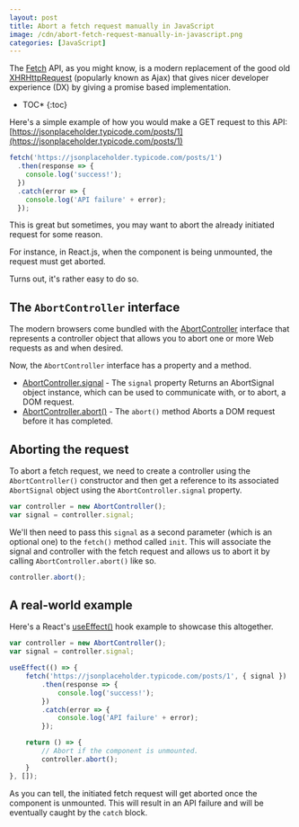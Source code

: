 ```yaml
---
layout: post
title: Abort a fetch request manually in JavaScript
image: /cdn/abort-fetch-request-manually-in-javascript.png
categories: [JavaScript]
---
```


The [Fetch](https://developer.mozilla.org/en-US/docs/Web/API/Fetch_API) API, as you might know, is a modern replacement of the good old [XHRHttpRequest](https://developer.mozilla.org/en-US/docs/Web/API/XMLHttpRequest) (popularly known as Ajax) that gives nicer developer experience (DX) by giving a promise based implementation.

* TOC*
{:toc}

Here's a simple example of how you would make a GET request to this API: [https://jsonplaceholder.typicode.com/posts/1](https://jsonplaceholder.typicode.com/posts/1)

```js
fetch('https://jsonplaceholder.typicode.com/posts/1')
  .then(response => {
    console.log('success!');
  })
  .catch(error => {
    console.log('API failure' + error);
  });
```

This is great but sometimes, you may want to abort the already initiated request for some reason. 

For instance, in React.js, when the component is being unmounted, the request must get aborted.

Turns out, it's rather easy to do so.

## The `AbortController` interface

The modern browsers come bundled with the [AbortController](https://developer.mozilla.org/en-US/docs/Web/API/AbortController) interface that represents a controller object that allows you to abort one or more Web requests as and when desired.

Now, the `AbortController` interface has a property and a method.

- [AbortController.signal](https://developer.mozilla.org/en-US/docs/Web/API/AbortController/signal) - The `signal` property Returns an AbortSignal object instance, which can be used to communicate with, or to abort, a DOM request.
- [AbortController.abort()](https://developer.mozilla.org/en-US/docs/Web/API/AbortController/abort) - The `abort()` method Aborts a DOM request before it has completed.

## Aborting the request

To abort a fetch request, we need to create a controller using the `AbortController()` constructor and then get a reference to its associated `AbortSignal` object using the `AbortController.signal` property.

```js
var controller = new AbortController();
var signal = controller.signal;
```

We'll then need to pass this `signal` as a second parameter (which is an optional one) to the `fetch()` method called `init`. This will associate the signal and controller with the fetch request and allows us to abort it by calling `AbortController.abort()` like so.

```js
controller.abort();
```

## A real-world example

Here's a React's [useEffect()](https://reactjs.org/docs/hooks-effect.html) hook example to showcase this altogether.

```js
var controller = new AbortController();
var signal = controller.signal;

useEffect(() => {
    fetch('https://jsonplaceholder.typicode.com/posts/1', { signal })
        .then(response => {
            console.log('success!');
        })
        .catch(error => {
            console.log('API failure' + error);
        });

    return () => {
        // Abort if the component is unmounted.
        controller.abort();
    }
}, []);
```

As you can tell, the initiated fetch request will get aborted once the component is unmounted. This will result in an API failure and will be eventually caught by the `catch` block.